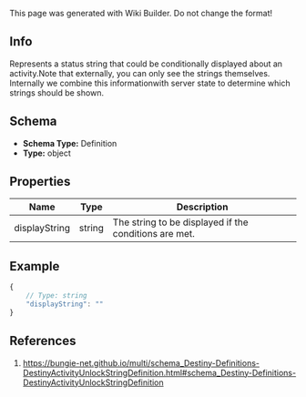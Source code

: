 <span class="wiki-builder">This page was generated with Wiki Builder. Do not change the format!</span>

## Info
Represents a status string that could be conditionally displayed about an activity.Note that externally, you can only see the strings themselves.  Internally we combine this informationwith server state to determine which strings should be shown.

## Schema
* **Schema Type:** Definition
* **Type:** object

## Properties
Name | Type | Description
---- | ---- | -----------
displayString | string | The string to be displayed if the conditions are met.

## Example
```javascript
{
    // Type: string
    "displayString": ""
}

```

## References
1. https://bungie-net.github.io/multi/schema_Destiny-Definitions-DestinyActivityUnlockStringDefinition.html#schema_Destiny-Definitions-DestinyActivityUnlockStringDefinition
